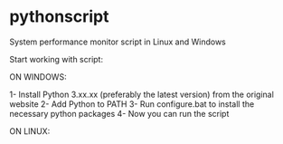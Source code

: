# pythonscript
System performance monitor script in Linux and Windows

Start working with script:

ON WINDOWS:

1- Install Python 3.xx.xx (preferably the latest version) from the original website
2- Add Python to PATH 
3- Run configure.bat to install the necessary python packages
4- Now you can run the script


ON LINUX:

